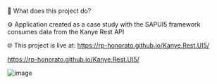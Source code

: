 📂 What does this project do?

⚙️ Application created as a case study with the SAPUI5 framework consumes data from the Kanye Rest API

🌐 This project is live at: https://rp-honorato.github.io/Kanye.Rest.UI5/

https://rp-honorato.github.io/Kanye.Rest.UI5/

![image](https://github.com/user-attachments/assets/0b133ee8-d04e-4e9d-bd29-6091fc44284d)
